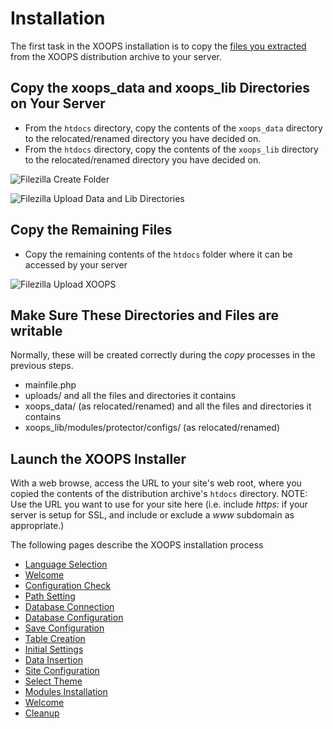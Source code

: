 # ​Installation​

The first task in the XOOPS installation is to copy the [files you extracted](../preparations/) from the XOOPS distribution archive to your server.

## Copy the xoops\_data and xoops\_lib Directories on Your Server

* From the `htdocs` directory, copy the contents of the `xoops_data` directory to the relocated/renamed directory you have decided on.
* From the `htdocs` directory, copy the contents of the `xoops_lib` directory to the relocated/renamed directory you have decided on.

![Filezilla Create Folder](../../.gitbook/assets/filezilla-02-private.png)

![Filezilla Upload Data and Lib Directories](../../.gitbook/assets/filezilla-03-data-lib.png)

## Copy the Remaining Files

* Copy the remaining contents of the `htdocs` folder where it can be accessed by your server

![Filezilla Upload XOOPS](../../.gitbook/assets/filezilla-03-xoops.png)

## Make Sure These Directories and Files are writable

Normally, these will be created correctly during the _copy_ processes in the previous steps.

* mainfile.php
* uploads/  and all the files and directories it contains
* xoops\_data/ \(as relocated/renamed\) and all the files and directories it contains
* xoops\_lib/modules/protector/configs/ \(as relocated/renamed\)

## Launch the XOOPS Installer

With a web browse, access the URL to your site's web root, where you copied the contents of the distribution archive's `htdocs` directory. NOTE: Use the URL you want to use for your site here \(i.e. include _https:_ if your server is setup for SSL, and include or exclude a _www_ subdomain as appropriate.\)

The following pages describe the XOOPS installation process

* [Language Selection](step-01.md)
* [Welcome](step-02.md)
* [Configuration Check](step-03.md)
* [Path Setting](step-04.md)
* [Database Connection](step-05.md)
* [Database Configuration](step-06.md)
* [Save Configuration](step-07.md)
* [Table Creation](step-08.md)
* [Initial Settings](step-09.md)
* [Data Insertion](step-10.md)
* [Site Configuration](step-11.md)
* [Select Theme](step-12.md)
* [Modules Installation](step-13.md)
* [Welcome](step-14.md)
* [Cleanup](step-20.md)


